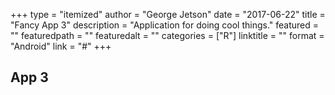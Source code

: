 +++
type = "itemized"
author = "George Jetson"
date = "2017-06-22"
title = "Fancy App 3"
description = "Application for doing cool things."
featured = ""
featuredpath = ""
featuredalt = ""
categories = ["R"]
linktitle = ""
format = "Android"
link = "#"
+++

## App 3
